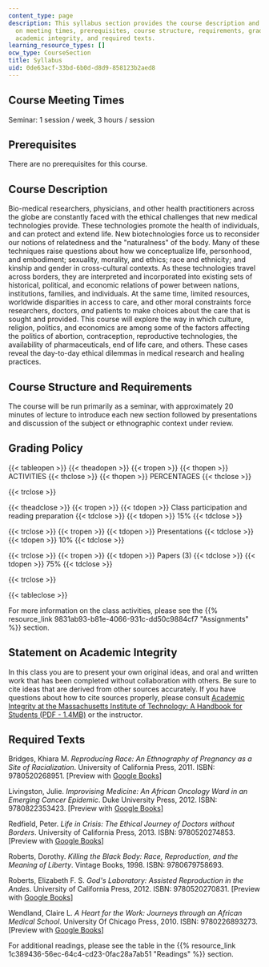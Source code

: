 ```yaml
---
content_type: page
description: This syllabus section provides the course description and information
  on meeting times, prerequisites, course structure, requirements, grading policy,
  academic integrity, and required texts.
learning_resource_types: []
ocw_type: CourseSection
title: Syllabus
uid: 0de63acf-33bd-6b0d-d8d9-858123b2aed8
---
```


Course Meeting Times
--------------------

Seminar: 1 session / week, 3 hours / session

Prerequisites
-------------

There are no prerequisites for this course.

Course Description
------------------

Bio-medical researchers, physicians, and other health practitioners across the globe are constantly faced with the ethical challenges that new medical technologies provide. These technologies promote the health of individuals, and can protect and extend life. New biotechnologies force us to reconsider our notions of relatedness and the "naturalness" of the body. Many of these techniques raise questions about how we conceptualize life, personhood, and embodiment; sexuality, morality, and ethics; race and ethnicity; and kinship and gender in cross-cultural contexts. As these technologies travel across borders, they are interpreted and incorporated into existing sets of historical, political, and economic relations of power between nations, institutions, families, and individuals. At the same time, limited resources, worldwide disparities in access to care, and other moral constraints force researchers, doctors, _and_ patients to make choices about the care that is sought and provided. This course will explore the way in which culture, religion, politics, and economics are among some of the factors affecting the politics of abortion, contraception, reproductive technologies, the availability of pharmaceuticals, end of life care, and others. These cases reveal the day-to-day ethical dilemmas in medical research and healing practices.

Course Structure and Requirements
---------------------------------

The course will be run primarily as a seminar, with approximately 20 minutes of lecture to introduce each new section followed by presentations and discussion of the subject or ethnographic context under review.

Grading Policy
--------------

{{< tableopen >}}
{{< theadopen >}}
{{< tropen >}}
{{< thopen >}}
ACTIVITIES
{{< thclose >}}
{{< thopen >}}
PERCENTAGES
{{< thclose >}}

{{< trclose >}}

{{< theadclose >}}
{{< tropen >}}
{{< tdopen >}}
Class participation and reading preparation
{{< tdclose >}}
{{< tdopen >}}
15%
{{< tdclose >}}

{{< trclose >}}
{{< tropen >}}
{{< tdopen >}}
Presentations
{{< tdclose >}}
{{< tdopen >}}
10%
{{< tdclose >}}

{{< trclose >}}
{{< tropen >}}
{{< tdopen >}}
Papers (3)
{{< tdclose >}}
{{< tdopen >}}
75%
{{< tdclose >}}

{{< trclose >}}

{{< tableclose >}}

For more information on the class activities, please see the {{% resource_link 9831ab93-b81e-4066-931c-dd50c9884cf7 "Assignments" %}} section.

Statement on Academic Integrity
-------------------------------

In this class you are to present your own original ideas, and oral and written work that has been completed without collaboration with others. Be sure to cite ideas that are derived from other sources accurately. If you have questions about how to cite sources properly, please consult [Academic Integrity at the Massachusetts Institute of Technology: A Handbook for Students (PDF - 1.4MB)](http://web.mit.edu/academicintegrity/handbook/handbook.pdf) or the instructor.

Required Texts
--------------

Bridges, Khiara M. _Reproducing Race: An Ethnography of Pregnancy as a Site of Racialization_. University of California Press, 2011. ISBN: 9780520268951. \[Preview with [Google Books](http://books.google.com/books?id=QUb1GKG3B_8C&pg=PAfrontcover)\]

Livingston, Julie. _Improvising Medicine: An African Oncology Ward in an Emerging Cancer Epidemic_. Duke University Press, 2012. ISBN: 9780822353423. \[Preview with [Google Books](http://books.google.com/books?id=nKfswD9goqMC&pg=PAfrontcover)\]

Redfield, Peter. _Life in Crisis: The Ethical Journey of Doctors without Borders_. University of California Press, 2013. ISBN: 9780520274853. \[Preview with [Google Books](http://books.google.com/books?id=-5b8PkIViGQC&pg=PAfrontcover)\]

Roberts, Dorothy. _Killing the Black Body: Race, Reproduction, and the Meaning of Liberty_. Vintage Books, 1998. ISBN: 9780679758693.

Roberts, Elizabeth F. S. _God's Laboratory: Assisted Reproduction in the Andes_. University of California Press, 2012. ISBN: 9780520270831. \[Preview with [Google Books](http://books.google.com/books?id=f36zAfFWRo0C&pg=PAfrontcover)\]

Wendland, Claire L. _A Heart for the Work: Journeys through an African Medical School_. University Of Chicago Press, 2010. ISBN: 9780226893273. \[Preview with [Google Books](http://books.google.com/books?id=czX-cS9aDgQC&pg=PAfrontcover)\]

For additional readings, please see the table in the {{% resource_link 1c389436-56ec-64c4-cd23-0fac28a7ab51 "Readings" %}} section.